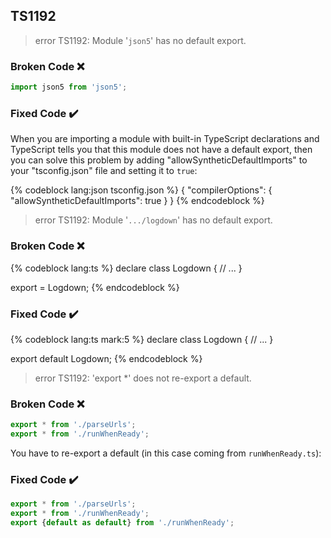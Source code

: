 ## TS1192

> error TS1192: Module '`json5`' has no default export.

### Broken Code ❌

```ts
import json5 from 'json5';
```

### Fixed Code ✔️

When you are importing a module with built-in TypeScript declarations and TypeScript tells you that this module does not have a default export, then you can solve this problem by adding "allowSyntheticDefaultImports" to your "tsconfig.json" file and setting it to `true`:

<!-- prettier-ignore-start -->
{% codeblock lang:json tsconfig.json %}
{
  "compilerOptions": {
    "allowSyntheticDefaultImports": true
  }
}
{% endcodeblock %}
<!-- prettier-ignore-end -->

> error TS1192: Module '`.../logdown`' has no default export.

### Broken Code ❌

<!-- prettier-ignore-start -->
{% codeblock lang:ts %}
declare class Logdown {
  // ...
}

export = Logdown;
{% endcodeblock %}
<!-- prettier-ignore-end -->

### Fixed Code ✔️

<!-- prettier-ignore-start -->
{% codeblock lang:ts mark:5 %}
declare class Logdown {
  // ...
}

export default Logdown;
{% endcodeblock %}
<!-- prettier-ignore-end -->

> error TS1192: 'export \*' does not re-export a default.

### Broken Code ❌

```ts
export * from './parseUrls';
export * from './runWhenReady';
```

You have to re-export a default (in this case coming from `runWhenReady.ts`):

### Fixed Code ✔️

```ts
export * from './parseUrls';
export * from './runWhenReady';
export {default as default} from './runWhenReady';
```
